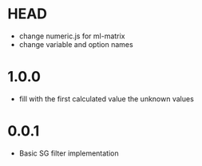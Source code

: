 HEAD
============

* change numeric.js for ml-matrix
* change variable and option names

1.0.0
============

* fill with the first calculated value the unknown values

0.0.1
============

* Basic SG filter implementation